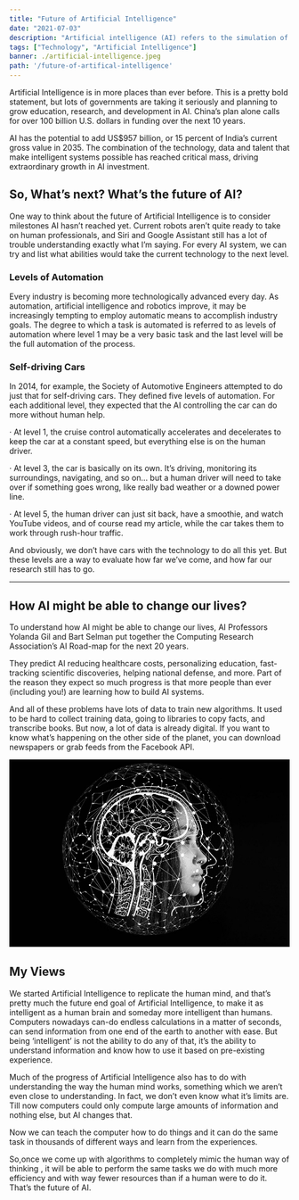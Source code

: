 ```yaml
---
title: "Future of Artificial Intelligence"
date: "2021-07-03"
description: "Artificial intelligence (AI) refers to the simulation of human intelligence in machines that are programmed to think like humans and mimic their actions. Let's find out where it is headed to and what is it's end goal."
tags: ["Technology", "Artificial Intelligence"]
banner: ./artificial-intelligence.jpeg
path: '/future-of-artifical-intelligence'
---
```


Artificial Intelligence is in more places than ever before. This is a pretty bold statement, but lots of governments are taking it seriously and planning to grow education, research, and development in AI. China’s plan alone calls for over 100 billion U.S. dollars in funding over the next 10 years.

AI has the potential to add US$957 billion, or 15 percent of India’s current gross value in 2035. The combination of the technology, data and talent that make intelligent systems possible has reached critical mass, driving extraordinary growth in AI investment.


## So, What’s next? What’s the future of AI?

One way to think about the future of Artificial Intelligence is to consider milestones AI hasn’t reached yet.
Current robots aren’t quite ready to take on human professionals, and Siri and Google Assistant still has a lot of trouble understanding exactly what I’m saying. For every AI system, we can try and list what abilities would take the current technology to the next level.


### Levels of Automation

Every industry is becoming more technologically advanced every day. As automation, artificial intelligence and robotics improve, it may be increasingly tempting to employ automatic means to accomplish industry goals. The degree to which a task is automated is referred to as levels of automation where level 1 may be a very basic task and the last level will be the full automation of the process.

### Self-driving Cars

In 2014, for example, the Society of Automotive Engineers attempted to do just that for self-driving cars. They defined five levels of automation. For each additional level, they expected that the AI controlling the car can do more without human help.

· At level 1, the cruise control automatically accelerates and decelerates to keep the car at a constant speed, but everything else is on the human driver.

· At level 3, the car is basically on its own. It’s driving, monitoring its surroundings, navigating, and so on… but a human driver will need to take over if something goes wrong, like really bad weather or a downed power line.

· At level 5, the human driver can just sit back, have a smoothie, and watch YouTube videos, and of course read my article, while the car takes them to work through rush-hour traffic.

And obviously, we don’t have cars with the technology to do all this yet. But these levels are a way to evaluate how far we’ve come, and how far our research still has to go.

---

## How AI might be able to change our lives?

To understand how AI might be able to change our lives, AI Professors Yolanda Gil and Bart Selman put together the Computing Research Association’s AI Road-map for the next 20 years.

They predict AI reducing healthcare costs, personalizing education, fast-tracking scientific discoveries, helping national defense, and more. Part of the reason they expect so much progress is that more people than ever (including you!) are learning how to build AI systems.

And all of these problems have lots of data to train new algorithms. It used to be hard to collect training data, going to libraries to copy facts, and transcribe books. But now, a lot of data is already digital. If you want to know what’s happening on the other side of the planet, you can download newspapers or grab feeds from the Facebook API.

![Artificial Intelligence](./artificial-intelligence.jpeg) 

## My Views

We started Artificial Intelligence to replicate the human mind, and that’s pretty much the future end goal of Artificial Intelligence, to make it as intelligent as a human brain and someday more intelligent than humans. Computers nowadays can-do endless calculations in a matter of seconds, can send information from one end of the earth to another with ease. But being ‘intelligent’ is not the ability to do any of that, it’s the ability to understand information and know how to use it based on pre-existing experience.

Much of the progress of Artificial Intelligence also has to do with understanding the way the human mind works, something which we aren’t even close to understanding. In fact, we don’t even know what it’s limits are. Till now computers could only compute large amounts of information and nothing else, but AI changes that.

Now we can teach the computer how to do things and it can do the same task in thousands of different ways and learn from the experiences.

So,once we come up with algorithms to completely mimic the human way of thinking , it will be able to perform the same tasks we do with much more efficiency and with way fewer resources than if a human were to do it. That’s the future of AI.